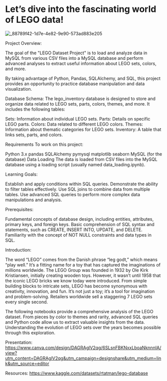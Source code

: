 # Let’s dive into the fascinating world of LEGO data!

![_88789f42-1d7e-4e82-9e90-573ad883e205](https://github.com/user-attachments/assets/b1924eb7-19c3-442e-bb9b-94494ce808a1)

Project Overview:

The goal of the "LEGO Dataset Project" is to load and analyze data in MySQL from various CSV files into a MySQL database and perform advanced analyses to extract useful information about LEGO sets, colors, and more. 

By taking advantage of Python, Pandas, SQLAlchemy, and SQL, this project provides an opportunity to practice database manipulation and data visualization.

Database Schema:
The lego_inventory database is designed to store and organize data related to LEGO sets, parts, colors, themes, and more. It includes the following tables:

Sets: Information about individual LEGO sets.
Parts: Details on specific LEGO parts.
Colors: Data related to different LEGO colors.
Themes: Information about thematic categories for LEGO sets.
Inventory: A table that links sets, parts, and colors.

Requirements To work on this project:

Python 3.x
pandas
SQLAlchemy
pymysql
matplotlib
seaborn
MySQL (for the database)
Data Loading The data is loaded from CSV files into the MySQL database using a loading script (usually named data_loading.ipynb).

Learning Goals: 

Establish and apply conditions within SQL queries.
Demonstrate the ability to filter tables effectively.
Use SQL joins to combine data from multiple tables.
Use advanced SQL queries to perform more complex data manipulations and analysis.


Prerequisites:

Fundamental concepts of database design, including entities, attributes, primary keys, and foreign keys.
Basic comprehension of SQL syntax and statements, such as CREATE, INSERT INTO, UPDATE, and DELETE.
Familiarity with the concept of NOT NULL constraints and data types in SQL.


Introduction:

The word “LEGO” comes from the Danish phrase “leg godt,” which means “play well.” It’s a fitting name for a toy that has captured the imaginations of millions worldwide.
The LEGO Group was founded in 1932 by Ole Kirk Kristiansen, initially creating wooden toys. However, it wasn’t until 1958 that the iconic LEGO bricks we know today were introduced.
From simple building blocks to intricate sets, LEGO has become synonymous with creativity, innovation, and fun. It’s not just a toy; it’s a tool for imagination and problem-solving.
Retailers worldwide sell a staggering 7 LEGO sets every single second. 

The following notebooks provide a comprehensive analysis of the LEGO dataset. From pieces by color to themes and rarity, advanced SQL queries and Python code allow us to extract valuable insights from the data. Understanding the evolution of LEGO sets over the years becomes possible through this exploration.

Presentation:
https://www.canva.com/design/DAGRAglV2qg/6SLsnFBKNxxLboaNknnnIA/view?utm_content=DAGRAglV2qg&utm_campaign=designshare&utm_medium=link&utm_source=editor

Resources:
https://www.kaggle.com/datasets/rtatman/lego-database
